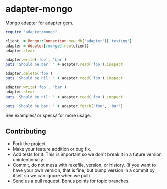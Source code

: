 # adapter-mongo

Mongo adapter for adapter gem.

```ruby
require 'adapter/mongo'

client  = Mongo::Connection.new.db('adapter')['testing']
adapter = Adapter[:mongo].new(client)
adapter.clear

adapter.write('foo', 'bar')
puts 'Should be bar: ' + adapter.read('foo').inspect

adapter.delete('foo')
puts 'Should be nil: ' + adapter.read('foo').inspect

adapter.write('foo', 'bar')
adapter.clear
puts 'Should be nil: ' + adapter.read('foo').inspect

puts 'Should be bar: ' + adapter.fetch('foo', 'bar')
```

See examples/ or specs/ for more usage.

## Contributing

* Fork the project.
* Make your feature addition or bug fix.
* Add tests for it. This is important so we don't break it in a future version unintentionally.
* Commit, do not mess with rakefile, version, or history. (if you want to have your own version, that is fine, but bump version in a commit by itself so we can ignore when we pull)
* Send us a pull request. Bonus points for topic branches.
